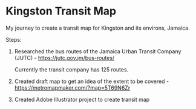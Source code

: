 # Kingston Transit Map
My journey to create a transit map for Kingston and its environs, Jamaica.

Steps:
1. Researched the bus routes of the Jamaica Urban Transit Company (JUTC) - https://jutc.gov.jm/bus-routes/
   
   Currently the transit company has 125 routes.

2. Created draft map to get an idea of the extent to be covered - https://metromapmaker.com/?map=5T69N6Zr

3. Created Adobe Illustrator project to create transit map
